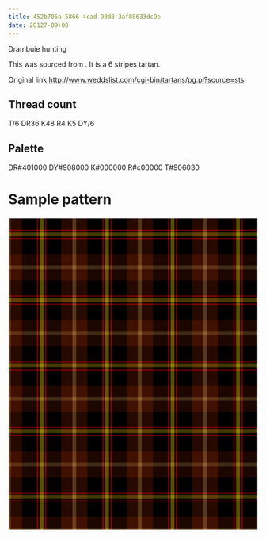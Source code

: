 ```yaml
---
title: 452b706a-5866-4cad-90d8-3af88633dc9e
date: 28127-09+00
---
```

Drambuie hunting

This was sourced from <no value>.  It is a 6 stripes tartan.

Original link http://www.weddslist.com/cgi-bin/tartans/pg.pl?source=sts

## Thread count
T/6 DR36 K48 R4 K5 DY/6

## Palette
DR#401000 DY#908000 K#000000 R#c00000 T#906030

# Sample pattern

![Tartan detail](tartan.png "T/6 DR36 K48 R4 K5 DY/6 tartan")